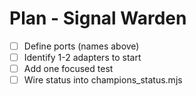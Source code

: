 <!-- Updated: 2025-09-18T13:32:25.898Z -->
# Plan - Signal Warden

- [ ] Define ports (names above)
- [ ] Identify 1-2 adapters to start
- [ ] Add one focused test
- [ ] Wire status into champions_status.mjs
